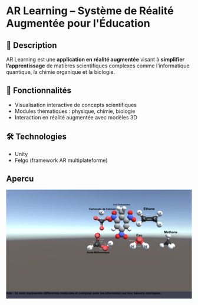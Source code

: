 # AR Learning – Système de Réalité Augmentée pour l'Éducation

## 📌 Description
AR Learning est une **application en réalité augmentée** visant à **simplifier l’apprentissage** de matières scientifiques complexes comme l’informatique quantique, la chimie organique et la biologie.

## 🚀 Fonctionnalités
- Visualisation interactive de concepts scientifiques
- Modules thématiques : physique, chimie, biologie
- Interaction en réalité augmentée avec modèles 3D

## 🛠 Technologies
- Unity
- Felgo (framework AR multiplateforme)

## Apercu
![Capture d'ecran projet](image.png)
